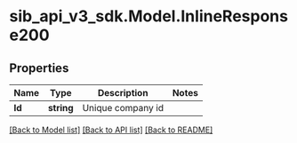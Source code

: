 # sib_api_v3_sdk.Model.InlineResponse200
## Properties

Name | Type | Description | Notes
------------ | ------------- | ------------- | -------------
**Id** | **string** | Unique company id | 

[[Back to Model list]](../README.md#documentation-for-models) [[Back to API list]](../README.md#documentation-for-api-endpoints) [[Back to README]](../README.md)

